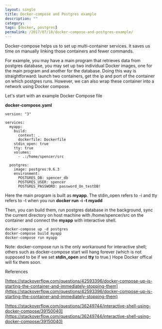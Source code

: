 ```yaml
---
layout: single
title: Docker-compose and Postgres example
description: ""
category:
tags: [docker, postgres]
permalink: /2017/07/18/docker-compose-and-postgres-example/
---
```


Docker-compose helps us to set up multi-container services. It saves us time on manually linking those containers and fewer commands.

For example, you may have a main program that retrieves data from postgres database, you may set up two individual Docker images, one for the main program and another for the database. Doing this way is straightforward: launch two containers, get the ip and port of the container on which postgres runs. However, we can also wrap these container into a network using Docker compose.

Let's start with an example Docker Compose file

**docker-compose.yaml**

```
version: "3"

services:
  myapp:
    build:
      context: .
      dockerfile: Dockerfile
    stdin_open: true
    tty: true
    volumes:
      - .:/home/spencer/src

  postgres:
    image: postgres:9.6.3
    environment:
      POSTGRES_DB: spencer_db
      POSTGRES_USER: spencer
      POSTGRES_PASSWORD: password_On_testDB!
```

Here the main program is built as **myapp**. The stdin_open refers to -i and tty refers to -t when you run **docker run -i -t myadd**

Then, you can build them, run postgres database in the background, sync the current directory on host machine with /home/spencer/src on the container and connect the **myapp** with interactive shell.

```
docker-compose up -d postgres
docker-compose build myapp
docker-compose run myapp
```

Note:
docker-compose run is the only workaround for interactive shell; others such as docker-compose start will hang forever (which is not supposed to be if we set **stdin_open** and **tty** to true.)
Hope Docker offical will fix them soon.

References

[https://stackoverflow.com/questions/42593396/docker-compose-up-is-starting-the-container-and-immediately-stopping-them](https://stackoverflow.com/questions/42593396/docker-compose-up-is-starting-the-container-and-immediately-stopping-them)

[https://stackoverflow.com/questions/36249744/interactive-shell-using-docker-compose/39150040](https://stackoverflow.com/questions/36249744/interactive-shell-using-docker-compose/39150040)
